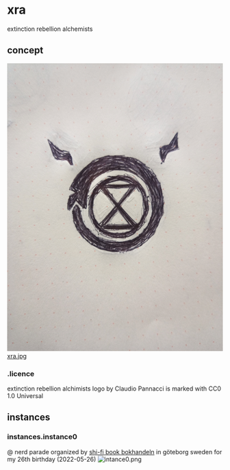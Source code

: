 # xra
extinction rebellion alchemists

## concept
![](xra.jpg)
[xra.jpg](xra.jpg)

### .licence
extinction rebellion alchimists logo by Claudio Pannacci is marked with CC0 1.0 Universal 

## instances

### instances.instance0
@ nerd parade organized by [shi-fi book bokhandeln](https://www.sfbok.se/) in göteborg sweden for my 26th birthday (2022-05-26)
![intance0.png](intance0.png)
